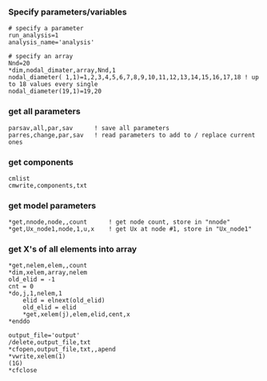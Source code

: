 
### Specify parameters/variables
```
# specify a parameter
run_analysis=1 
analysis_name='analysis'

# specify an array
Nnd=20 
*dim,nodal_dimater,array,Nnd,1
nodal_diameter( 1,1)=1,2,3,4,5,6,7,8,9,10,11,12,13,14,15,16,17,18 ! up to 18 values every single
nodal_diameter(19,1)=19,20
```

### get all parameters
```
parsav,all,par,sav      ! save all parameters
parres,change,par,sav   ! read parameters to add to / replace current ones
```

### get components
```
cmlist
cmwrite,components,txt
```

### get model parameters
```
*get,nnode,node,,count      ! get node count, store in "nnode"
*get,Ux_node1,node,1,u,x    ! get Ux at node #1, store in "Ux_node1"
```

### get X's of all elements into array
```
*get,nelem,elem,,count
*dim,xelem,array,nelem
old_elid = -1
cnt = 0
*do,j,1,nelem,1
    elid = elnext(old_elid)
    old_elid = elid
    *get,xelem(j),elem,elid,cent,x
*enddo

output_file='output'
/delete,output_file,txt
*cfopen,output_file,txt,,apend
*vwrite,xelem(1)
(1G)
*cfclose
```